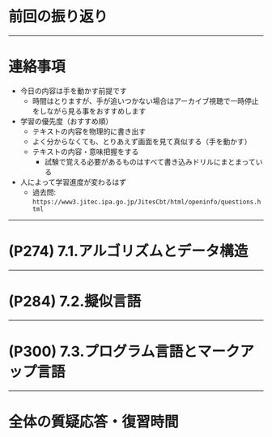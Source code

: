 <!--
# (P) ..

---

-->

# 前回の振り返り

---

# 連絡事項
- 今日の内容は手を動かす前提です
  - 時間はとりますが、手が追いつかない場合はアーカイブ視聴で一時停止をしながら見る事をおすすめします
- 学習の優先度（おすすめ順）
  - テキストの内容を物理的に書き出す
  - よく分からなくても、とりあえず画面を見て真似する（手を動かす）
  - テキストの内容・意味把握をする
    - 試験で覚える必要があるものはすべて書き込みドリルにまとまっている
- 人によって学習進度が変わるはず
  - 過去問: `https://www3.jitec.ipa.go.jp/JitesCbt/html/openinfo/questions.html`

---

# (P274) 7.1.アルゴリズムとデータ構造

---

# (P284) 7.2.擬似言語

---

# (P300) 7.3.プログラム言語とマークアップ言語

---

<!--

# (P3) 8.4.

---

# (P3) 8.5.

---

# (P3) 8.6.

---

-->

# 全体の質疑応答・復習時間
